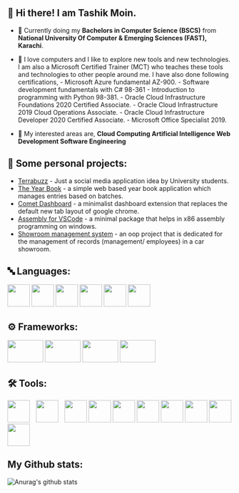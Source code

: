 ## 👋 Hi there! I am Tashik Moin.
      

- 🏫 Currently doing my <b>Bachelors in Computer Science (BSCS)</b> from 
<b>National University Of Computer & Emerging Sciences (FAST), Karachi</b>.
- 🔧 I love computers and I like to explore new tools and new technologies. 
      I am also a Microsoft Certified Trainer (MCT) who teaches these tools
      and technologies to other people around me. I have also done following 
      certifications,
      - Microsoft Azure fundamental AZ-900.
      - Software development fundamentals with C# 98-361 
      - Introduction to programming with Python 98-381.
      - Oracle Cloud Infrastructure Foundations 2020 Certified Associate.
      - Oracle Cloud Infrastructure 2019 Cloud Operations Associate.
      - Oracle Cloud Infrastructure Developer 2020 Certified Associate.
      - Microsoft Office Specialist 2019.
      
- 📖 My interested areas are,
     <b> Cloud Computing </b>
     <b> Artificial Intelligence </b>
     <b> Web Development </b>
     <b> Software Engineering </b>


## 🚀 Some personal projects:

- [Terrabuzz](https://github.com/Terrabuzz/Terrabuzz) - Just a social media application idea by University students.
- [The Year Book](https://github.com/hassanzhd/the-year-book) - a simple web based year book application which manages entries based on batches.
- [Comet Dashboard](https://github.com/hassanzhd/Comet-Dashboard) - a minimalist dashboard extension that replaces the default new tab layout of google chrome.
- [Assembly for VSCode](https://github.com/hassanzhd/Assembly-For-VScode) - a minimal package that helps in x86 assembly programming on windows.
- [Showroom management system](https://github.com/hassanzhd/Management-System-Vectors) - an oop project that is dedicated for the management of records (management/ employees) in a car showroom.

## 🔤 Languages:

<div>
<img src="img/logo1.png" height="50" width="50px">
<img src="img/logo2.svg" height="50" width="50px">
<img src="img/logo3.svg" height="50" width="50px">
<img src="img/logo4.svg" height="50" width="50px">
<img src="img/logo6.svg" height="50" width="50px">
<img src="img/logo7.png" height="50" width="50px">
</div>

## :gear: Frameworks:

<div>
<img src="img/logo5.svg" height="50" width="80px">
<img src="img/logo10.svg" height="50" width="80px">
<img src="img/logo8.svg" height="50" width="80px">
<img src="img/logo9.svg" height="50" width="80px">
</div>

## 🛠 Tools:

<div>
<img src="img/logo17.svg" height="50" width="50px">
<img src="img/logo11.webp" style="padding-left: 10px;" height="50" width="50px">
<img src="img/logo14.svg" style="padding-left: 10px;" height="50" width="50px">
<img src="img/logo12.svg"  height="50" width="50px">
<img src="img/logo16.svg" height="50" width="50px">
<img src="img/logo13.svg" height="50" width="50px">
<img src="img/logo19.svg" height="50" width="50px">
<img src="img/logo15.png" height="50" width="50px">
<img src="img/logo18.png" height="50" width="50px">
<img src="img/logo20.png" height="50" width="50px">
</div>

## My Github stats:

![Anurag's github stats](https://github-readme-stats.vercel.app/api?username=hassanzhd)
